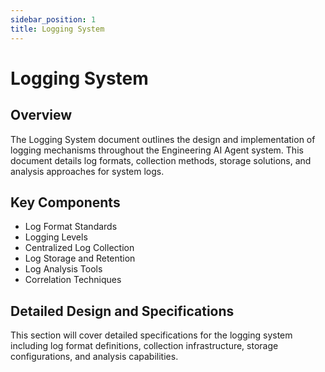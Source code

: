 ```yaml
---
sidebar_position: 1
title: Logging System
---
```


# Logging System

## Overview

The Logging System document outlines the design and implementation of logging mechanisms throughout the Engineering AI Agent system. This document details log formats, collection methods, storage solutions, and analysis approaches for system logs.

## Key Components

- Log Format Standards
- Logging Levels
- Centralized Log Collection
- Log Storage and Retention
- Log Analysis Tools
- Correlation Techniques

## Detailed Design and Specifications

This section will cover detailed specifications for the logging system including log format definitions, collection infrastructure, storage configurations, and analysis capabilities.
